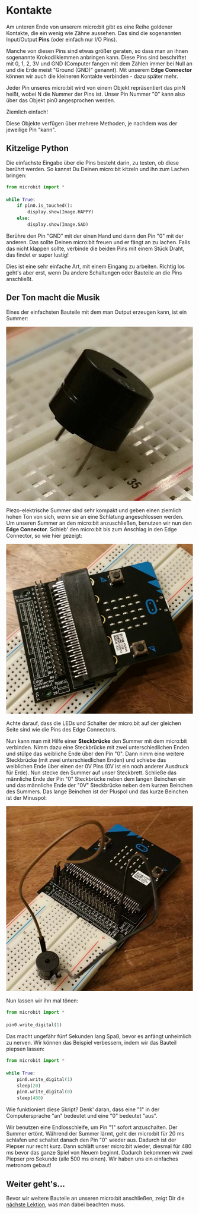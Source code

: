 # Kontakte

Am unteren Ende von unserem micro:bit gibt es eine Reihe goldener Kontakte, die ein wenig wie Zähne aussehen. Das sind die sogenannten Input/Output **Pins** (oder einfach nur I/O Pins).

Manche von diesen Pins sind etwas größer geraten, so dass man an ihnen sogenannte Krokodilklemmen anbringen kann. Diese Pins sind beschriftet mit 0, 1, 2, 3V und GND (Computer fangen mit dem Zählen immer bei Null an und die Erde meist "Ground (GND)" genannt). Mit unserem **Edge Connector** können wir auch die kleineren Kontakte verbinden - dazu später mehr.

Jeder Pin unseres micro:bit wird von einem Objekt repräsentiert das pinN heißt, wobei N die Nummer der Pins ist. Unser Pin Nummer "0" kann also über das Objekt pin0 angesprochen werden.

Ziemlich einfach!

Diese Objekte verfügen über mehrere Methoden, je nachdem was der jeweilige Pin "kann".

## Kitzelige Python

Die einfachste Eingabe über die Pins besteht darin, zu testen, ob diese berührt werden. So kannst Du Deinen micro:bit kitzeln und ihn zum Lachen bringen:

```python
from microbit import *

while True:
    if pin0.is_touched():
        display.show(Image.HAPPY)
    else:
        display.show(Image.SAD)
```

Berühre den Pin "GND" mit der einen Hand und dann den Pin "0" mit der anderen. Das sollte Deinen micro:bit freuen und er fängt an zu lachen. Falls das nicht klappen sollte, verbinde die beiden Pins mit einem Stück Draht, das findet er super lustig!

Dies ist eine sehr einfache Art, mit einem Eingang zu arbeiten. Richtig los geht's aber erst, wenn Du andere Schaltungen oder Bauteile an die Pins anschließt.

## Der Ton macht die Musik

Eines der einfachsten Bauteile mit dem man Output erzeugen kann, ist ein Summer:

![Summer](../../images/buzzer.jpg)

Piezo-elektrische Summer sind sehr kompakt und geben einen ziemlich hohen Ton von sich, wenn sie an eine Schlatung angeschlossen werden. Um unseren Summer an den micro:bit anzuschließen, benutzen wir nun den **Edge Connector**. Schieb' den micro:bit bis zum Anschlag in den Edge Connector, so wie hier gezeigt:

![Edge Connector](../../images/edge_connector.jpg)

Achte darauf, dass die LEDs und Schalter der micro:bit auf der gleichen Seite sind wie die Pins des Edge Connectors.

Nun kann man mit Hilfe einer **Steckbrücke** den Summer mit dem micro:bit verbinden. Nimm dazu eine Steckbrücke mit zwei unterschiedlichen Enden und stülpe das weibliche Ende über den Pin "0". Dann nimm eine weitere Steckbrücke (mit zwei unterschiedlichen Enden) und schiebe das weiblichen Ende über einen der 0V Pins (0V ist ein noch anderer Ausdruck für Erde). Nun stecke den Summer auf unser Steckbrett. Schließe das männliche Ende der Pin "0" Steckbrücke neben dem langen Beinchen ein und das männliche Ende der "0V" Steckbrücke neben dem kurzen Beinchen des Summers. Das lange Beinchen ist der Pluspol und das kurze Beinchen ist der Minuspol:

![Der angeschlossene Summer](../../images/buzzer_attached.jpg)

Nun lassen wir ihn mal tönen:

```python
from microbit import *

pin0.write_digital(1)
```

Das macht ungefähr fünf Sekunden lang Spaß, bevor es anfängt unheimlich zu nerven. Wir können das Beispiel verbessern, indem wir das Bauteil piepsen lassen:

```python
from microbit import *

while True:
    pin0.write_digital(1)
    sleep(20)
    pin0.write_digital(0)
    sleep(480)
```

Wie funktioniert diese Skript? Denk' daran, dass eine "1" in der Computersprache "an" bedeutet und eine "0" bedeutet "aus".

Wir benutzen eine Endlosschleife, um Pin "1" sofort anzuschalten. Der Summer ertönt. Während der Summer lärmt, geht der micro:bit für 20 ms schlafen und schaltet danach den Pin "0" wieder aus. Dadurch ist der Piepser nur recht kurz. Dann schläft unser micro:bit wieder, diesmal für 480 ms bevor das ganze Spiel von Neuem beginnt. Dadurch bekommen wir zwei Piepser pro Sekunde (alle 500 ms einen). Wir haben uns ein einfaches metronom gebaut!

## Weiter geht's...

Bevor wir weitere Bauteile an unseren micro:bit anschließen, zeigt Dir die [nächste Lektion](35_Electronik1x1.md), was man dabei beachten muss.